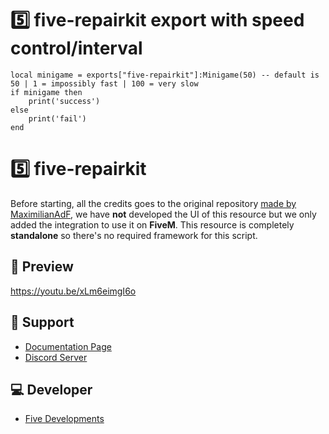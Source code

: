 # 5️⃣ five-repairkit export with speed control/interval
```
local minigame = exports["five-repairkit"]:Minigame(50) -- default is 50 | 1 = impossibly fast | 100 = very slow
if minigame then
    print('success')
else
    print('fail')
end
```

# 5️⃣ five-repairkit
Before starting, all the credits goes to the original repository [made by MaximilianAdF](https://github.com/MaximilianAdF/NoPixel-MiniGames-4.0), we have **not** developed the UI of this resource but we only added the integration to use it on **FiveM**.
This resource is completely **standalone** so there's no required framework for this script.

## 👀 Preview
https://youtu.be/xLm6eimgI6o

## 🤝 Support
- [Documentation Page](https://five-developments.gitbook.io/scripts/scripts/five-repairkit/setup)
- [Discord Server](https://discord.gg/547nKvQhZ7)

## 💻 Developer
- [Five Developments](https://discord.gg/547nKvQhZ7)
